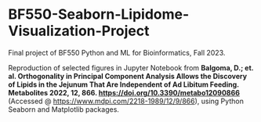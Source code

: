 # BF550-Seaborn-Lipidome-Visualization-Project
Final project of BF550 Python and ML for Bioinformatics, Fall 2023.

Reproduction of selected figures in Jupyter Notebook from **Balgoma, D.; et. al. Orthogonality in Principal Component Analysis Allows the Discovery of Lipids in the Jejunum That Are Independent of Ad Libitum Feeding. Metabolites 2022, 12, 866. https://doi.org/10.3390/metabo12090866** (Accessed @ https://www.mdpi.com/2218-1989/12/9/866), using Python Seaborn and Matplotlib packages.
